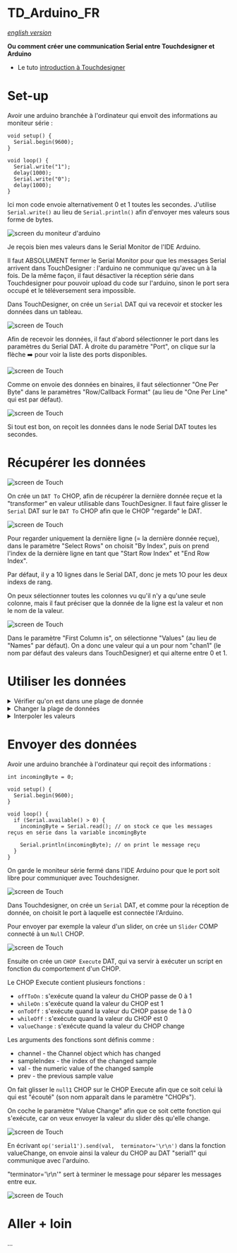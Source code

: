 # TD_Arduino_FR

*[english version](https://github.com/LucieMrc/TD_Arduino_EN)*

**Ou comment créer une communication Serial entre Touchdesigner et Arduino**

- Le tuto [introduction à Touchdesigner](https://github.com/LucieMrc/IntroTD_FR)

# Set-up

Avoir une arduino branchée à l'ordinateur qui envoit des informations au moniteur série :

```
void setup() {
  Serial.begin(9600);
}

void loop() {
  Serial.write("1");
  delay(1000);
  Serial.write("0");
  delay(1000);
}
```
Ici mon code envoie alternativement 0 et 1 toutes les secondes. J'utilise `Serial.write()` au lieu de `Serial.println()` afin d'envoyer mes valeurs sous forme de bytes.

![screen du moniteur d'arduino ](./images/screen1.png)

Je reçois bien mes valeurs dans le Serial Monitor de l'IDE Arduino.

Il faut ABSOLUMENT fermer le Serial Monitor pour que les messages Serial arrivent dans TouchDesigner : l'arduino ne communique qu'avec un à la fois.
De la même façon, il faut désactiver la réception série dans Touchdesigner pour pouvoir upload du code sur l'arduino, sinon le port sera occupé et le téléversement sera impossible.

Dans TouchDesigner, on crée un `Serial` DAT qui va recevoir et stocker les données dans un tableau.

![screen de Touch](./images/screen2.png)

Afin de recevoir les données, il faut d'abord sélectionner le port dans les paramètres du Serial DAT. À droite du paramètre "Port", on clique sur la flèche ➡️ pour voir la liste des ports disponibles.

![screen de Touch](./images/screen3.png)

Comme on envoie des données en binaires, il faut sélectionner "One Per Byte" dans le paramètres "Row/Callback Format" (au lieu de "One Per Line" qui est par défaut).

![screen de Touch](./images/screen4.png)

Si tout est bon, on reçoit les données dans le node Serial DAT toutes les secondes.

# Récupérer les données

![screen de Touch](./images/screen5.png)

On crée un `DAT To` CHOP, afin de récupérer la dernière donnée reçue et la "transformer" en valeur utilisable dans TouchDesigner. Il faut faire glisser le `Serial` DAT sur le `DAT To` CHOP afin que le CHOP "regarde" le DAT.

![screen de Touch](./images/screen6.png)

Pour regarder uniquement la dernière ligne (= la dernière donnée reçue), dans le paramètre "Select Rows" on choisit "By Index", puis on prend l'index de la dernière ligne en tant que "Start Row Index" et "End Row Index".

Par défaut, il y a 10 lignes dans le Serial DAT, donc je mets 1O pour les deux indexs de rang.

On peux sélectionner toutes les colonnes vu qu'il n'y a qu'une seule colonne, mais il faut préciser que la donnée de la ligne est la valeur et non le nom de la valeur.

![screen de Touch](./images/screen7.png)

Dans le paramètre "First Column is", on sélectionne "Values" (au lieu de "Names" par défaut). On a donc une valeur qui a un pour nom "chan1" (le nom par défaut des valeurs dans TouchDesigner) et qui alterne entre 0 et 1.

# Utiliser les données

<details>
 <summary> Vérifier qu'on est dans une plage de donnée </summary>

 On crée un `Logic` CHOP, on coche "Off when outside bounds", et on choisit les Bounds.

![screen de Touch](./images/screen12.png)

Le logic est à 1 si on est entre les bornes et à 0 si on n'y est pas.
On peux choisit une valeur précise en mettant la même chose pour les deux bornes

</details>

 <details>
 <summary> Changer la plage de données </summary>

On crée un `Math` CHOP, on va dans l'onglet "Range" des paramètres, on met le minimum et maximum de la plage de données actuelle dans le paramètre "From Range" et le minimum et maximum de la plage de données souhaitées dans le paramètre "To Range".

![screen de Touch](./images/screen13.png)

La valeur est recalculée de manière proportionnelle.

</details>


<details>
 <summary> Interpoler les valeurs </summary>

On crée un `Filter` CHOP, on choisit la durée du filtre dans le paramètre "Filter Width".

![screen de Touch](./images/screen14.png)

La courbe est adoucie.


</details>

# Envoyer des données

Avoir une arduino branchée à l'ordinateur qui reçoit des informations :

```
int incomingByte = 0;

void setup() {
  Serial.begin(9600);
}

void loop() {
  if (Serial.available() > 0) {
    incomingByte = Serial.read(); // on stock ce que les messages reçus en série dans la variable incomingByte

    Serial.println(incomingByte); // on print le message reçu
  }
}
```

On garde le moniteur série fermé dans l'IDE Arduino pour que le port soit libre pour communiquer avec Touchdesigner.

![screen de Touch](./images/screen8.png)

Dans Touchdesigner, on crée un `Serial` DAT, et comme pour la réception de donnée, on choisit le port à laquelle est connectée l'Arduino.

Pour envoyer par exemple la valeur d'un slider, on crée un `Slider` COMP connecté à un `Null` CHOP.

![screen de Touch](./images/screen9.png)

Ensuite on crée un `CHOP Execute` DAT, qui va servir à exécuter un script en fonction du comportement d'un CHOP.

Le CHOP Execute contient plusieurs fonctions :
- `offToOn` : s'exécute quand la valeur du CHOP passe de 0 à 1
- `whileOn` : s'exécute quand la valeur du CHOP est 1
- `onToOff` : s'exécute quand la valeur du CHOP passe de 1 à 0
- `whileOff` : s'exécute quand la valeur du CHOP est 0
- `valueChange` : s'exécute quand la valeur du CHOP change

Les arguments des fonctions sont définis comme :
- channel - the Channel object which has changed
- sampleIndex - the index of the changed sample
- val - the numeric value of the changed sample
- prev - the previous sample value

On fait glisser le `null1` CHOP sur le CHOP Execute afin que ce soit celui là qui est "écouté" (son nom apparaît dans le paramètre "CHOPs").

On coche le paramètre "Value Change" afin que ce soit cette fonction qui s'exécute, car on veux envoyer la valeur du slider dès qu'elle change. 

![screen de Touch](./images/screen10.png)

En écrivant ``op('serial1').send(val,  terminator='\r\n')`` dans la fonction valueChange, on envoie ainsi la valeur du CHOP au DAT "serial1" qui communique avec l'arduino.

"terminator='\r\n'" sert à terminer le message pour séparer les messages entre eux.

![screen de Touch](./images/screen11.png)

# Aller + loin
...